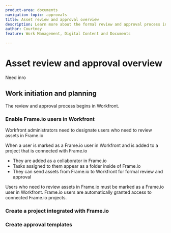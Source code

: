 ```yaml
---
product-area: documents
navigation-topic: approvals
title: Asset review and approval overview
description: Learn more about the formal review and approval process in Workfront.
author: Courtney
feature: Work Management, Digital Content and Documents

---
```


# Asset review and approval overview

Need inro

## Work initiation and planning

The review and approval process begins in Workfront. 

### Enable Frame.io users in Workfront

Workfront administrators need to designate users who need to review assets in Frame.io 

When a user is marked as a Frame.io user in Workfront and is added to a project that is connected with Frame.io

* They are added as a collaborator in Frame.io
* Tasks assigned to them appear as a folder inside of Frame.io
* They can send assets from Frame.io to Workfront for formal review and approval





Users who need to review assets in Frame.io must be marked as a Frame.io user in Workfront. Frame.io users are automatically granted access to connected Frame.io projects. 


### Create a project integrated with Frame.io

### Create approval templates